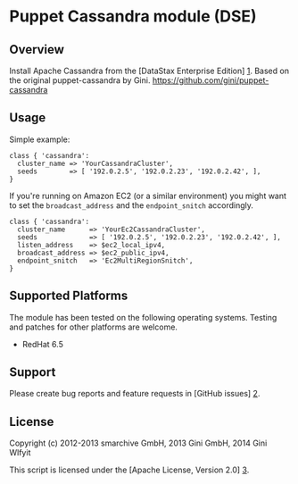 Puppet Cassandra module (DSE)
==========================================


Overview
--------

Install Apache Cassandra from the [DataStax Enterprise Edition] [1].
Based on the original puppet-cassandra by Gini. https://github.com/gini/puppet-cassandra

[1]: http://www.datastax.com/


Usage
-----

Simple example:

    class { 'cassandra':
      cluster_name => 'YourCassandraCluster',
      seeds        => [ '192.0.2.5', '192.0.2.23', '192.0.2.42', ],
    }


If you're running on Amazon EC2 (or a similar environment) you might want to set the `broadcast_address`
and the `endpoint_snitch` accordingly.

    class { 'cassandra':
      cluster_name      => 'YourEc2CassandraCluster',
      seeds             => [ '192.0.2.5', '192.0.2.23', '192.0.2.42', ],
      listen_address    => $ec2_local_ipv4,
      broadcast_address => $ec2_public_ipv4,
      endpoint_snitch   => 'Ec2MultiRegionSnitch',
    }


Supported Platforms
-------------------

The module has been tested on the following operating systems. Testing and patches for other platforms are welcome.

* RedHat 6.5


Support
-------

Please create bug reports and feature requests in [GitHub issues] [2].

[2]: https://github.com/wlfyit/puppet-cassandra/issues


License
-------
Copyright (c) 2012-2013 smarchive GmbH, 2013 Gini GmbH, 2014 Gini Wlfyit

This script is licensed under the [Apache License, Version 2.0] [3].

[3]: http://www.apache.org/licenses/LICENSE-2.0.html
